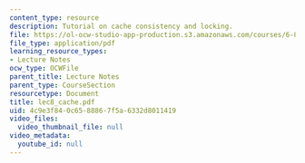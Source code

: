 ```yaml
---
content_type: resource
description: Tutorial on cache consistency and locking.
file: https://ol-ocw-studio-app-production.s3.amazonaws.com/courses/6-824-distributed-computer-systems-engineering-spring-2006/4c9e3f840c6588867f5a6332d8011419_lec8_cache.pdf
file_type: application/pdf
learning_resource_types:
- Lecture Notes
ocw_type: OCWFile
parent_title: Lecture Notes
parent_type: CourseSection
resourcetype: Document
title: lec8_cache.pdf
uid: 4c9e3f84-0c65-8886-7f5a-6332d8011419
video_files:
  video_thumbnail_file: null
video_metadata:
  youtube_id: null
---
```

